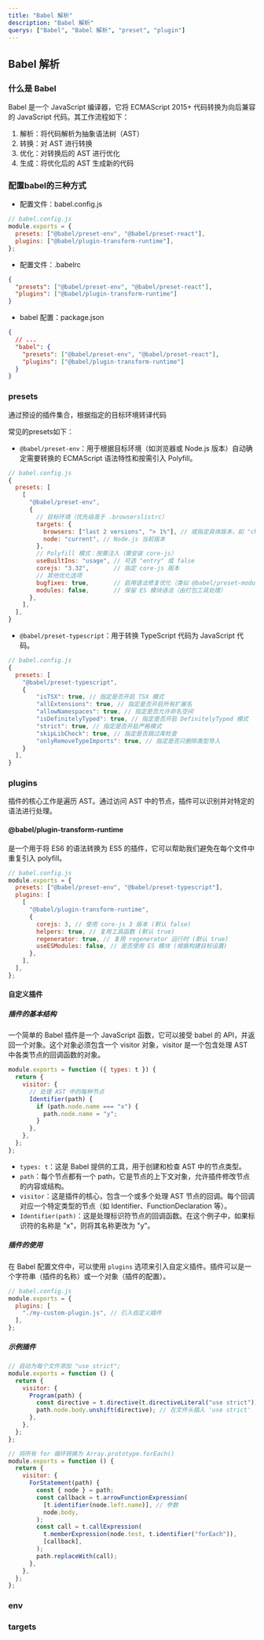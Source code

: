 ```yaml
---
title: "Babel 解析"
description: "Babel 解析"
querys: ["Babel", "Babel 解析", "preset", "plugin"]
---
```


## Babel 解析

### 什么是 Babel

Babel 是一个 JavaScript 编译器，它将 ECMAScript 2015+ 代码转换为向后兼容的 JavaScript 代码。其工作流程如下：

1. 解析：将代码解析为抽象语法树（AST）
2. 转换：对 AST 进行转换
3. 优化：对转换后的 AST 进行优化
4. 生成：将优化后的 AST 生成新的代码

### 配置babel的三种方式

- 配置文件：babel.config.js

```js
// babel.config.js
module.exports = {
  presets: ["@babel/preset-env", "@babel/preset-react"],
  plugins: ["@babel/plugin-transform-runtime"],
};
```

- 配置文件：.babelrc

```json
{
  "presets": ["@babel/preset-env", "@babel/preset-react"],
  "plugins": ["@babel/plugin-transform-runtime"]
}
```

- babel 配置：package.json

```json
{
  // ...
  "babel": {
    "presets": ["@babel/preset-env", "@babel/preset-react"],
    "plugins": ["@babel/plugin-transform-runtime"]
  }
}
```

### presets

通过预设的插件集合，根据指定的目标环境转译代码

常见的presets如下：

- `@babel/preset-env`：用于根据目标环境（如浏览器或 Node.js 版本）自动确定需要转换的 ECMAScript 语法特性和按需引入 Polyfill。

```js
// babel.config.js
{
  presets: [
    [
      "@babel/preset-env",
      {
        // 目标环境（优先级高于 .browserslistrc）
        targets: {
          browsers: ["last 2 versions", "> 1%"], // 或指定具体版本，如 "chrome": "80"
          node: "current", // Node.js 当前版本
        },
        // Polyfill 模式：按需注入（需安装 core-js）
        useBuiltIns: "usage", // 可选 "entry" 或 false
        corejs: "3.32",       // 指定 core-js 版本
        // 其他优化选项
        bugfixes: true,       // 启用语法修复优化（类似 @babel/preset-modules）
        modules: false,       // 保留 ES 模块语法（由打包工具处理）
      },
    ],
  ],
}
```

- `@babel/preset-typescript`：用于转换 TypeScript 代码为 JavaScript 代码。

```js
// babel.config.js
{
  presets: [
    "@babel/preset-typescript",
    {
        "isTSX": true, // 指定是否开启 TSX 模式
        "allExtensions": true, // 指定是否开启所有扩展名
        "allowNamespaces": true, // 指定是否允许命名空间
        "isDefinitelyTyped": true, // 指定是否开启 DefinitelyTyped 模式
        "strict": true, // 指定是否开启严格模式
        "skipLibCheck": true, // 指定是否跳过库检查
        "onlyRemoveTypeImports": true, // 指定是否只删除类型导入
    }
  ],
}
```

### plugins

插件的核心工作是遍历 AST。通过访问 AST 中的节点，插件可以识别并对特定的语法进行处理。

#### @babel/plugin-transform-runtime

是一个用于将 ES6 的语法转换为 ES5 的插件，它可以帮助我们避免在每个文件中重复引入 polyfill。

```js
// babel.config.js
module.exports = {
  presets: ["@babel/preset-env", "@babel/preset-typescript"],
  plugins: [
    [
      "@babel/plugin-transform-runtime",
      {
        corejs: 3, // 使用 core-js 3 版本 (默认 false)
        helpers: true, // 复用工具函数 (默认 true)
        regenerator: true, // 复用 regenerator 运行时 (默认 true)
        useESModules: false, // 是否使用 ES 模块 (根据构建目标设置)
      },
    ],
  ],
};
```

#### 自定义插件

##### 插件的基本结构

一个简单的 Babel 插件是一个 JavaScript 函数，它可以接受 babel 的 API，并返回一个对象。这个对象必须包含一个 visitor 对象，visitor 是一个包含处理 AST 中各类节点的回调函数的对象。

```js
module.exports = function ({ types: t }) {
  return {
    visitor: {
      // 处理 AST 中的每种节点
      Identifier(path) {
        if (path.node.name === "x") {
          path.node.name = "y";
        }
      },
    },
  };
};
```

- `types: t`：这是 Babel 提供的工具，用于创建和检查 AST 中的节点类型。
- `path`：每个节点都有一个 path，它是节点的上下文对象，允许插件修改节点的内容或结构。
- `visitor`：这是插件的核心，包含一个或多个处理 AST 节点的回调。每个回调对应一个特定类型的节点（如 Identifier、FunctionDeclaration 等）。
- `Identifier(path)`：这是处理标识符节点的回调函数。在这个例子中，如果标识符的名称是 "x"，则将其名称更改为 "y"。

##### 插件的使用

在 Babel 配置文件中，可以使用 `plugins` 选项来引入自定义插件。插件可以是一个字符串（插件的名称）或一个对象（插件的配置）。

```js
// babel.config.js
module.exports = {
  plugins: [
    "./my-custom-plugin.js", // 引入自定义插件
  ],
};
```

##### 示例插件

```js
// 自动为每个文件添加 "use strict";
module.exports = function () {
  return {
    visitor: {
      Program(path) {
        const directive = t.directive(t.directiveLiteral("use strict"));
        path.node.body.unshift(directive); // 在文件头插入 'use strict'
      },
    },
  };
};
```

```js
// 将所有 for 循环转换为 Array.prototype.forEach()
module.exports = function () {
  return {
    visitor: {
      ForStatement(path) {
        const { node } = path;
        const callback = t.arrowFunctionExpression(
          [t.identifier(node.left.name)], // 参数
          node.body,
        );
        const call = t.callExpression(
          t.memberExpression(node.test, t.identifier("forEach")),
          [callback],
        );
        path.replaceWith(call);
      },
    },
  };
};
```

### env

### targets
